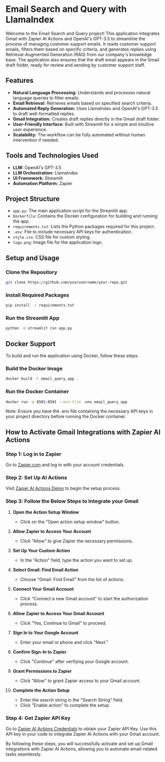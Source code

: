 # Email Search and Query with LlamaIndex

Welcome to the Email Search and Query project! This application integrates Gmail with Zapier AI Actions and OpenAI's GPT-3.5 to streamline the process of managing customer support emails. It reads customer support emails, filters them based on specific criteria, and generates replies using Retrieval-Augmented Generation (RAG) from our company's knowledge base. The application also ensures that the draft email appears in the Gmail draft folder, ready for review and sending by customer support staff.

## Features

- **Natural Language Processing:** Understands and processes natural language queries to filter emails.
- **Email Retrieval:** Retrieves emails based on specified search criteria.
- **Automated Reply Generation:** Uses LlamaIndex and OpenAI's GPT-3.5 to draft well-formatted replies.
- **Gmail Integration:** Creates draft replies directly in the Gmail draft folder.
- **User-Friendly Interface:** Built with Streamlit for a simple and intuitive user experience.
- **Scalability:** The workflow can be fully automated without human intervention if needed.

## Tools and Technologies Used

- **LLM:** OpenAI's GPT-3.5
- **LLM Orchestration:** LlamaIndex
- **UI Framework:** Streamlit
- **Automation Platform:** Zapier

## Project Structure

- `app.py`: The main application script for the Streamlit app.
- `Dockerfile`: Contains the Docker configuration for building and running the app.
- `requirements.txt`: Lists the Python packages required for this project.
- `.env`: File to include necessary API keys for authentication.
- `style.css`: CSS file for custom styling.
- `logo.png`: Image file for the application logo.

## Setup and Usage

### Clone the Repository
```bash
git clone https://github.com/yourusername/your-repo.git
```
### Install Required Packages
```bash
pip install -r requirements.txt
```
### Run the Streamlit App
```bash
python -m streamlit run app.py
```

## Docker Support
To build and run the application using Docker, follow these steps:

### Build the Docker Image
```bash
docker build -t email_query_app .
```

### Run the Docker Container
```bash
docker run -p 8501:8501 --env-file .env email_query_app
```
Note: Ensure you have the .env file containing the necessary API keys in your project directory before running the Docker container.

## How to Activate Gmail Integrations with Zapier AI Actions

### Step 1: Log in to Zapier
Go to [Zapier.com](https://www.zapier.com) and log in with your account credentials.

### Step 2: Set Up AI Actions
Visit [Zapier AI Actions Demo](https://actions.zapier.com/demo/) to begin the setup process.

### Step 3: Follow the Below Steps to Integrate your Gmail

1. **Open the Action Setup Window** 
   - Click on the "Open action setup window" button.

2. **Allow Zapier to Access Your Account** 
   - Click "Allow" to give Zapier the necessary permissions.

3. **Set Up Your Custom Action** 
   - In the "Action" field, type the action you want to set up.

4. **Select Gmail: Find Email Action** 
   - Choose "Gmail: Find Email" from the list of actions.

5. **Connect Your Gmail Account** 
   - Click "Connect a new Gmail account" to start the authorization process.

6. **Allow Zapier to Access Your Gmail Account** 
   - Click "Yes, Continue to Gmail" to proceed.

7. **Sign In to Your Google Account** 
   - Enter your email or phone and click "Next."

8. **Confirm Sign-In to Zapier** 
   - Click "Continue" after verifying your Google account.

9. **Grant Permissions to Zapier** 
   - Click "Allow" to grant Zapier access to your Gmail account.

10. **Complete the Action Setup** 
    - Enter the search string in the "Search String" field.
    - Click "Enable action" to complete the setup.

### Step 4: Get Zapier API Key
Go to [Zapier AI Actions Credentials](https://actions.zapier.com/credentials/) to obtain your Zapier API Key.
Use this API key in your code to integrate Zapier AI Actions with your Gmail account.

By following these steps, you will successfully activate and set up Gmail integrations with Zapier AI Actions, allowing you to automate email-related tasks seamlessly.
